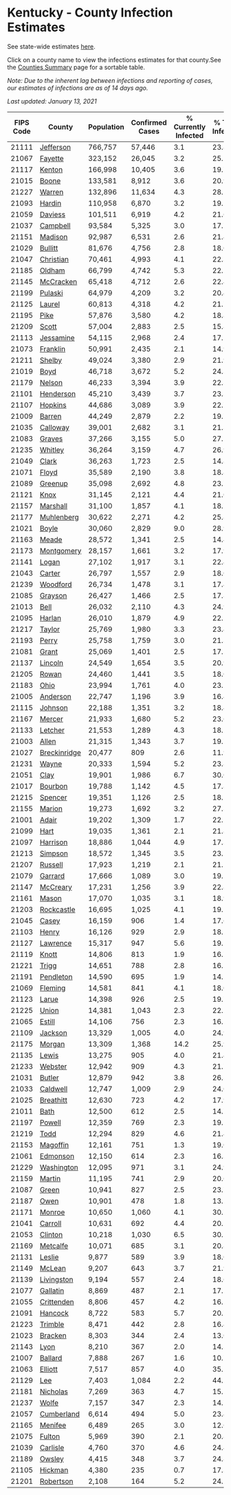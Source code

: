 # Kentucky - County Infection Estimates

See state-wide estimates [here](/infections/us-ky).

Click on a county name to view the infections estimates for that county.See the [Counties Summary](/infections/summary-counties) page for a sortable table.

*Note: Due to the inherent lag between infections and reporting of cases, our estimates of infections are as of 14 days ago.*

*Last updated: January 13, 2021*

|   FIPS Code |                       County |   Population |   Confirmed Cases |   % Currently Infected |   % Total Infected |
|-------------|------------------------------|--------------|-------------------|------------------------|--------------------|
|       21111 |       [Jefferson](jefferson) |      766,757 |            57,446 |                    3.1 |               23.8 |
|       21067 |           [Fayette](fayette) |      323,152 |            26,045 |                    3.2 |               25.1 |
|       21117 |             [Kenton](kenton) |      166,998 |            10,405 |                    3.6 |               19.7 |
|       21015 |               [Boone](boone) |      133,581 |             8,912 |                    3.6 |               20.9 |
|       21227 |             [Warren](warren) |      132,896 |            11,634 |                    4.3 |               28.2 |
|       21093 |             [Hardin](hardin) |      110,958 |             6,870 |                    3.2 |               19.2 |
|       21059 |           [Daviess](daviess) |      101,511 |             6,919 |                    4.2 |               21.6 |
|       21037 |         [Campbell](campbell) |       93,584 |             5,325 |                    3.0 |               17.7 |
|       21151 |           [Madison](madison) |       92,987 |             6,531 |                    2.6 |               21.4 |
|       21029 |           [Bullitt](bullitt) |       81,676 |             4,756 |                    2.8 |               18.0 |
|       21047 |       [Christian](christian) |       70,461 |             4,993 |                    4.1 |               22.3 |
|       21185 |             [Oldham](oldham) |       66,799 |             4,742 |                    5.3 |               22.1 |
|       21145 |       [McCracken](mccracken) |       65,418 |             4,712 |                    2.6 |               22.4 |
|       21199 |           [Pulaski](pulaski) |       64,979 |             4,209 |                    3.2 |               20.4 |
|       21125 |             [Laurel](laurel) |       60,813 |             4,318 |                    4.2 |               21.7 |
|       21195 |                 [Pike](pike) |       57,876 |             3,580 |                    4.2 |               18.8 |
|       21209 |               [Scott](scott) |       57,004 |             2,883 |                    2.5 |               15.8 |
|       21113 |       [Jessamine](jessamine) |       54,115 |             2,968 |                    2.4 |               17.2 |
|       21073 |         [Franklin](franklin) |       50,991 |             2,435 |                    2.1 |               14.9 |
|       21211 |             [Shelby](shelby) |       49,024 |             3,380 |                    2.9 |               21.9 |
|       21019 |                 [Boyd](boyd) |       46,718 |             3,672 |                    5.2 |               24.3 |
|       21179 |             [Nelson](nelson) |       46,233 |             3,394 |                    3.9 |               22.3 |
|       21101 |       [Henderson](henderson) |       45,210 |             3,439 |                    3.7 |               23.3 |
|       21107 |           [Hopkins](hopkins) |       44,686 |             3,089 |                    3.9 |               22.7 |
|       21009 |             [Barren](barren) |       44,249 |             2,879 |                    2.2 |               19.7 |
|       21035 |         [Calloway](calloway) |       39,001 |             2,682 |                    3.1 |               21.3 |
|       21083 |             [Graves](graves) |       37,266 |             3,155 |                    5.0 |               27.1 |
|       21235 |           [Whitley](whitley) |       36,264 |             3,159 |                    4.7 |               26.9 |
|       21049 |               [Clark](clark) |       36,263 |             1,723 |                    2.5 |               14.8 |
|       21071 |               [Floyd](floyd) |       35,589 |             2,190 |                    3.8 |               18.8 |
|       21089 |           [Greenup](greenup) |       35,098 |             2,692 |                    4.8 |               23.7 |
|       21121 |                 [Knox](knox) |       31,145 |             2,121 |                    4.4 |               21.0 |
|       21157 |         [Marshall](marshall) |       31,100 |             1,857 |                    4.1 |               18.7 |
|       21177 |     [Muhlenberg](muhlenberg) |       30,622 |             2,271 |                    4.2 |               25.8 |
|       21021 |               [Boyle](boyle) |       30,060 |             2,829 |                    9.0 |               28.9 |
|       21163 |               [Meade](meade) |       28,572 |             1,341 |                    2.5 |               14.4 |
|       21173 |     [Montgomery](montgomery) |       28,157 |             1,661 |                    3.2 |               17.9 |
|       21141 |               [Logan](logan) |       27,102 |             1,917 |                    3.1 |               22.4 |
|       21043 |             [Carter](carter) |       26,797 |             1,557 |                    2.9 |               18.0 |
|       21239 |         [Woodford](woodford) |       26,734 |             1,478 |                    3.1 |               17.4 |
|       21085 |           [Grayson](grayson) |       26,427 |             1,466 |                    2.5 |               17.8 |
|       21013 |                 [Bell](bell) |       26,032 |             2,110 |                    4.3 |               24.9 |
|       21095 |             [Harlan](harlan) |       26,010 |             1,879 |                    4.9 |               22.5 |
|       21217 |             [Taylor](taylor) |       25,769 |             1,980 |                    3.3 |               23.4 |
|       21193 |               [Perry](perry) |       25,758 |             1,759 |                    3.0 |               21.3 |
|       21081 |               [Grant](grant) |       25,069 |             1,401 |                    2.5 |               17.5 |
|       21137 |           [Lincoln](lincoln) |       24,549 |             1,654 |                    3.5 |               20.9 |
|       21205 |               [Rowan](rowan) |       24,460 |             1,441 |                    3.5 |               18.0 |
|       21183 |                 [Ohio](ohio) |       23,994 |             1,761 |                    4.0 |               23.5 |
|       21005 |         [Anderson](anderson) |       22,747 |             1,196 |                    3.9 |               16.4 |
|       21115 |           [Johnson](johnson) |       22,188 |             1,351 |                    3.2 |               18.4 |
|       21167 |             [Mercer](mercer) |       21,933 |             1,680 |                    5.2 |               23.6 |
|       21133 |           [Letcher](letcher) |       21,553 |             1,289 |                    4.3 |               18.1 |
|       21003 |               [Allen](allen) |       21,315 |             1,343 |                    3.7 |               19.7 |
|       21027 | [Breckinridge](breckinridge) |       20,477 |               809 |                    2.6 |               11.9 |
|       21231 |               [Wayne](wayne) |       20,333 |             1,594 |                    5.2 |               23.8 |
|       21051 |                 [Clay](clay) |       19,901 |             1,986 |                    6.7 |               30.0 |
|       21017 |           [Bourbon](bourbon) |       19,788 |             1,142 |                    4.5 |               17.8 |
|       21215 |           [Spencer](spencer) |       19,351 |             1,126 |                    2.5 |               18.2 |
|       21155 |             [Marion](marion) |       19,273 |             1,692 |                    3.2 |               27.3 |
|       21001 |               [Adair](adair) |       19,202 |             1,309 |                    1.7 |               22.5 |
|       21099 |                 [Hart](hart) |       19,035 |             1,361 |                    2.1 |               21.8 |
|       21097 |         [Harrison](harrison) |       18,886 |             1,044 |                    4.9 |               17.3 |
|       21213 |           [Simpson](simpson) |       18,572 |             1,345 |                    3.5 |               23.1 |
|       21207 |           [Russell](russell) |       17,923 |             1,219 |                    2.1 |               21.2 |
|       21079 |           [Garrard](garrard) |       17,666 |             1,089 |                    3.0 |               19.1 |
|       21147 |         [McCreary](mccreary) |       17,231 |             1,256 |                    3.9 |               22.8 |
|       21161 |               [Mason](mason) |       17,070 |             1,035 |                    3.1 |               18.9 |
|       21203 |     [Rockcastle](rockcastle) |       16,695 |             1,025 |                    4.1 |               19.2 |
|       21045 |               [Casey](casey) |       16,159 |               906 |                    1.4 |               17.6 |
|       21103 |               [Henry](henry) |       16,126 |               929 |                    2.9 |               18.1 |
|       21127 |         [Lawrence](lawrence) |       15,317 |               947 |                    5.6 |               19.2 |
|       21119 |               [Knott](knott) |       14,806 |               813 |                    1.9 |               16.7 |
|       21221 |               [Trigg](trigg) |       14,651 |               788 |                    2.8 |               16.5 |
|       21191 |       [Pendleton](pendleton) |       14,590 |               695 |                    1.9 |               14.5 |
|       21069 |           [Fleming](fleming) |       14,581 |               841 |                    4.1 |               18.0 |
|       21123 |               [Larue](larue) |       14,398 |               926 |                    2.5 |               19.7 |
|       21225 |               [Union](union) |       14,381 |             1,043 |                    2.3 |               22.2 |
|       21065 |             [Estill](estill) |       14,106 |               756 |                    2.3 |               16.1 |
|       21109 |           [Jackson](jackson) |       13,329 |             1,005 |                    4.0 |               24.9 |
|       21175 |             [Morgan](morgan) |       13,309 |             1,368 |                   14.2 |               25.9 |
|       21135 |               [Lewis](lewis) |       13,275 |               905 |                    4.0 |               21.4 |
|       21233 |           [Webster](webster) |       12,942 |               909 |                    4.3 |               21.7 |
|       21031 |             [Butler](butler) |       12,879 |               942 |                    3.8 |               26.3 |
|       21033 |         [Caldwell](caldwell) |       12,747 |             1,009 |                    2.9 |               24.0 |
|       21025 |       [Breathitt](breathitt) |       12,630 |               723 |                    4.2 |               17.9 |
|       21011 |                 [Bath](bath) |       12,500 |               612 |                    2.5 |               14.7 |
|       21197 |             [Powell](powell) |       12,359 |               769 |                    2.3 |               19.1 |
|       21219 |                 [Todd](todd) |       12,294 |               829 |                    4.6 |               21.4 |
|       21153 |         [Magoffin](magoffin) |       12,161 |               751 |                    1.3 |               19.0 |
|       21061 |         [Edmonson](edmonson) |       12,150 |               614 |                    2.3 |               16.3 |
|       21229 |     [Washington](washington) |       12,095 |               971 |                    3.1 |               24.9 |
|       21159 |             [Martin](martin) |       11,195 |               741 |                    2.9 |               20.6 |
|       21087 |               [Green](green) |       10,941 |               827 |                    2.5 |               23.7 |
|       21187 |                 [Owen](owen) |       10,901 |               478 |                    1.8 |               13.5 |
|       21171 |             [Monroe](monroe) |       10,650 |             1,060 |                    4.1 |               30.7 |
|       21041 |           [Carroll](carroll) |       10,631 |               692 |                    4.4 |               20.1 |
|       21053 |           [Clinton](clinton) |       10,218 |             1,030 |                    6.5 |               30.1 |
|       21169 |         [Metcalfe](metcalfe) |       10,071 |               685 |                    3.1 |               20.8 |
|       21131 |             [Leslie](leslie) |        9,877 |               589 |                    3.9 |               18.0 |
|       21149 |             [McLean](mclean) |        9,207 |               643 |                    3.7 |               21.9 |
|       21139 |     [Livingston](livingston) |        9,194 |               557 |                    2.4 |               18.6 |
|       21077 |         [Gallatin](gallatin) |        8,869 |               487 |                    2.1 |               17.1 |
|       21055 |     [Crittenden](crittenden) |        8,806 |               457 |                    4.2 |               16.1 |
|       21091 |           [Hancock](hancock) |        8,722 |               583 |                    5.7 |               20.7 |
|       21223 |           [Trimble](trimble) |        8,471 |               442 |                    2.8 |               16.4 |
|       21023 |           [Bracken](bracken) |        8,303 |               344 |                    2.4 |               13.0 |
|       21143 |                 [Lyon](lyon) |        8,210 |               367 |                    2.0 |               14.3 |
|       21007 |           [Ballard](ballard) |        7,888 |               267 |                    1.6 |               10.7 |
|       21063 |           [Elliott](elliott) |        7,517 |               857 |                    4.0 |               35.2 |
|       21129 |                   [Lee](lee) |        7,403 |             1,084 |                    2.2 |               44.5 |
|       21181 |         [Nicholas](nicholas) |        7,269 |               363 |                    4.7 |               15.1 |
|       21237 |               [Wolfe](wolfe) |        7,157 |               347 |                    2.3 |               14.7 |
|       21057 |     [Cumberland](cumberland) |        6,614 |               494 |                    5.0 |               23.4 |
|       21165 |           [Menifee](menifee) |        6,489 |               265 |                    3.0 |               12.6 |
|       21075 |             [Fulton](fulton) |        5,969 |               390 |                    2.1 |               20.8 |
|       21039 |         [Carlisle](carlisle) |        4,760 |               370 |                    4.6 |               24.4 |
|       21189 |             [Owsley](owsley) |        4,415 |               348 |                    3.7 |               24.8 |
|       21105 |           [Hickman](hickman) |        4,380 |               235 |                    0.7 |               17.3 |
|       21201 |       [Robertson](robertson) |        2,108 |               164 |                    5.2 |               24.2 |